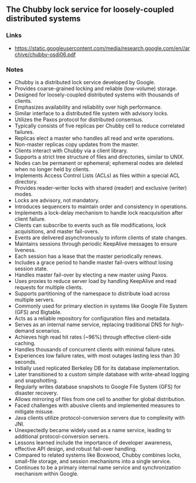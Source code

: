 ## The Chubby lock service for loosely-coupled distributed systems

### Links

* https://static.googleusercontent.com/media/research.google.com/en//archive/chubby-osdi06.pdf

### Notes

- Chubby is a distributed lock service developed by Google.
- Provides coarse-grained locking and reliable (low-volume) storage.
- Designed for loosely-coupled distributed systems with thousands of clients.
- Emphasizes availability and reliability over high performance.
- Similar interface to a distributed file system with advisory locks.
- Utilizes the Paxos protocol for distributed consensus.
- Typically consists of five replicas per Chubby cell to reduce correlated failures.
- Replicas elect a master who handles all read and write operations.
- Non-master replicas copy updates from the master.
- Clients interact with Chubby via a client library.
- Supports a strict tree structure of files and directories, similar to UNIX.
- Nodes can be permanent or ephemeral; ephemeral nodes are deleted when no longer held by clients.
- Implements Access Control Lists (ACLs) as files within a special ACL directory.
- Provides reader-writer locks with shared (reader) and exclusive (writer) modes.
- Locks are advisory, not mandatory.
- Introduces sequencers to maintain order and consistency in operations.
- Implements a lock-delay mechanism to handle lock reacquisition after client failure.
- Clients can subscribe to events such as file modifications, lock acquisitions, and master fail-overs.
- Events are delivered asynchronously to inform clients of state changes.
- Maintains sessions through periodic KeepAlive messages to ensure liveness.
- Each session has a lease that the master periodically renews.
- Includes a grace period to handle master fail-overs without losing session state.
- Handles master fail-over by electing a new master using Paxos.
- Uses proxies to reduce server load by handling KeepAlive and read requests for multiple clients.
- Supports partitioning of the namespace to distribute load across multiple servers.
- Commonly used for primary election in systems like Google File System (GFS) and Bigtable.
- Acts as a reliable repository for configuration files and metadata.
- Serves as an internal name service, replacing traditional DNS for high-demand scenarios.
- Achieves high read hit rates (~96%) through effective client-side caching.
- Handles thousands of concurrent clients with minimal failure rates.
- Experiences low failure rates, with most outages lasting less than 30 seconds.
- Initially used replicated Berkeley DB for its database implementation.
- Later transitioned to a custom simple database with write-ahead logging and snapshotting.
- Regularly writes database snapshots to Google File System (GFS) for disaster recovery.
- Allows mirroring of files from one cell to another for global distribution.
- Faced challenges with abusive clients and implemented measures to mitigate misuse.
- Java clients utilize protocol-conversion servers due to complexity with JNI.
- Unexpectedly became widely used as a name service, leading to additional protocol-conversion servers.
- Lessons learned include the importance of developer awareness, effective API design, and robust fail-over handling.
- Compared to related systems like Boxwood, Chubby combines locks, small-file storage, and session mechanisms into a single service.
- Continues to be a primary internal name service and synchronization mechanism within Google.

